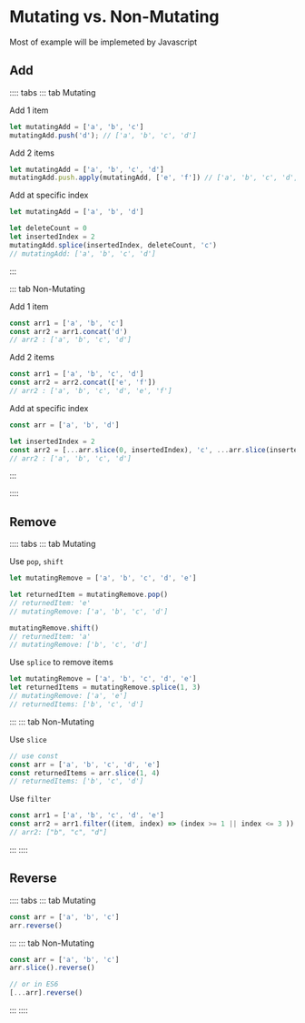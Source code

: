 # Mutating vs. Non-Mutating

Most of example will be implemeted by Javascript

## Add

:::: tabs
::: tab Mutating

Add 1 item
```js
let mutatingAdd = ['a', 'b', 'c']
mutatingAdd.push('d'); // ['a', 'b', 'c', 'd']
```

Add 2 items
```js
let mutatingAdd = ['a', 'b', 'c', 'd']
mutatingAdd.push.apply(mutatingAdd, ['e', 'f']) // ['a', 'b', 'c', 'd', 'e', 'f']
```

Add at specific index
```js
let mutatingAdd = ['a', 'b', 'd']

let deleteCount = 0
let insertedIndex = 2
mutatingAdd.splice(insertedIndex, deleteCount, 'c')
// mutatingAdd: ['a', 'b', 'c', 'd']
```

:::

::: tab Non-Mutating

Add 1 item
```js
const arr1 = ['a', 'b', 'c']
const arr2 = arr1.concat('d')
// arr2 : ['a', 'b', 'c', 'd']
```

Add 2 items
```js
const arr1 = ['a', 'b', 'c', 'd']
const arr2 = arr2.concat(['e', 'f'])
// arr2 : ['a', 'b', 'c', 'd', 'e', 'f']
```

Add at specific index
```js
const arr = ['a', 'b', 'd']

let insertedIndex = 2
const arr2 = [...arr.slice(0, insertedIndex), 'c', ...arr.slice(insertedIndex)]
// arr2 : ['a', 'b', 'c', 'd']
```
:::


::::

## Remove

:::: tabs
::: tab Mutating

Use `pop`, `shift`
```js
let mutatingRemove = ['a', 'b', 'c', 'd', 'e']

let returnedItem = mutatingRemove.pop()  
// returnedItem: 'e'
// mutatingRemove: ['a', 'b', 'c', 'd']

mutatingRemove.shift()  
// returnedItem: 'a'
// mutatingRemove: ['b', 'c', 'd']
```

Use `splice` to remove items
```js
let mutatingRemove = ['a', 'b', 'c', 'd', 'e']
let returnedItems = mutatingRemove.splice(1, 3)
// mutatingRemove: ['a', 'e']
// returnedItems: ['b', 'c', 'd']
```

:::
::: tab Non-Mutating

Use `slice`

```js
// use const
const arr = ['a', 'b', 'c', 'd', 'e']
const returnedItems = arr.slice(1, 4)
// returnedItems: ['b', 'c', 'd']
```

Use `filter`
```js
const arr1 = ['a', 'b', 'c', 'd', 'e']
const arr2 = arr1.filter((item, index) => (index >= 1 || index <= 3 ))
// arr2: ["b", "c", "d"]
```
:::
::::

## Reverse 


:::: tabs
::: tab Mutating
```js
const arr = ['a', 'b', 'c']
arr.reverse()
```

:::
::: tab Non-Mutating
```js
const arr = ['a', 'b', 'c']
arr.slice().reverse()

// or in ES6
[...arr].reverse()
```
:::
::::